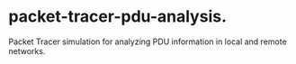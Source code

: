 # packet-tracer-pdu-analysis.
Packet Tracer simulation for analyzing PDU information in local and remote networks.

